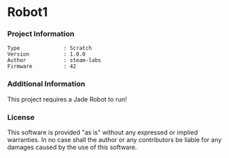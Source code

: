 Robot1
================



### Project Information
```
Type              : Scratch
Version           : 1.0.0
Author            : steam-labs
Firmware          : 42
```

### Additional Information
This project requires a Jade Robot to run!

### License
This software is provided "as is" without any expressed or implied warranties.  In no case shall the author or any contributors be liable for any damages caused by the use of this software.

